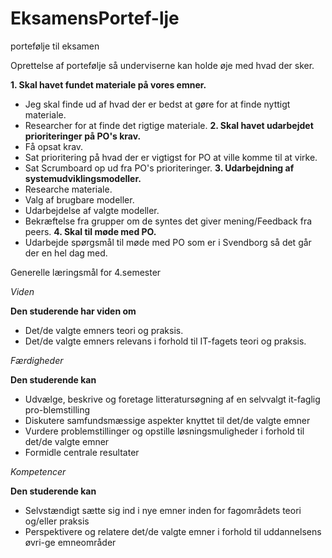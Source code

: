 # EksamensPortef-lje
portefølje til eksamen

Oprettelse af portefølje så underviserne kan holde øje med hvad der sker.

**1. Skal havet fundet materiale på vores emner.**
- Jeg skal finde ud af hvad der er bedst at gøre for at finde nyttigt materiale.
- Researcher for at finde det rigtige materiale.
**2. Skal havet udarbejdet prioriteringer på PO's krav.**
- Få opsat krav.
- Sat prioritering på hvad der er vigtigst for PO at ville komme til at virke.
- Sat Scrumboard op ud fra PO's prioriteringer.
**3. Udarbejdning af systemudviklingsmodeller.**
- Researche materiale.
- Valg af brugbare modeller.
- Udarbejdelse af valgte modeller.
- Bekræftelse fra grupper om de syntes det giver mening/Feedback fra peers.
**4. Skal til møde med PO.**
- Udarbejde spørgsmål til møde med PO som er i Svendborg så det går der en hel dag med.

Generelle læringsmål for 4.semester

_Viden_

**Den studerende har viden om**
- Det/de valgte emners teori og praksis.
- Det/de valgte emners relevans i forhold til IT-fagets teori og praksis.

_Færdigheder_

**Den studerende kan**
- Udvælge, beskrive og foretage litteratursøgning af en selvvalgt it-faglig pro-blemstilling
- Diskutere samfundsmæssige aspekter knyttet til det/de valgte emner
- Vurdere problemstillinger og opstille løsningsmuligheder i forhold til det/de valgte emner
- Formidle centrale resultater

_Kompetencer_

**Den studerende kan**
- Selvstændigt sætte sig ind i nye emner inden for fagområdets teori og/eller praksis
- Perspektivere og relatere det/de valgte emner i forhold til uddannelsens øvri-ge emneområder
